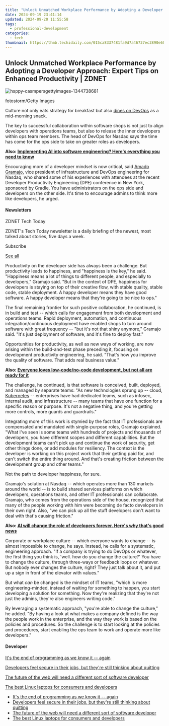 ```yaml
---
title: "Unlock Unmatched Workplace Performance by Adopting a Developer Approach: Expert Tips on Enhanced Productivity | ZDNET"
date: 2024-09-19 23:41:14
updated: 2024-09-20 11:55:58
tags:
  - professional-development
categories:
  - tech
thumbnail: https://thmb.techidaily.com/015ca8337481fa9d7a46737ec3890e681969035749527955b33fb723b973c5c1.jpg
---
```


## Unlock Unmatched Workplace Performance by Adopting a Developer Approach: Expert Tips on Enhanced Productivity | ZDNET

![hsppy-casmpersgettyimages-1344738681](https://www.zdnet.com/a/img/resize/9e21c92728e5dae1d47bd047d80f959eb4af268d/2023/10/12/2935dabc-c85e-457f-ab84-0d6746a2641a/hsppy-casmpersgettyimages-1344738681.jpg?auto=webp&width=1280)

fotostorm/Getty Images

Culture not only eats strategy for breakfast but also [dines on DevOps](https://www.zdnet.com/article/building-software-these-days-design-thinking-hybrid-team-and-of-course-devops/) as a mid-morning snack. 

The key to successful collaboration within software shops is not just to align developers with operations teams, but also to release the inner developers within ops team members. The head of DevOps for Nasdaq says the time has come for the ops side to take on greater roles as developers. 

**Also: [Implementing AI into software engineering? Here's everything you need to know](https://www.zdnet.com/article/implementing-ai-into-software-engineering-heres-everything-you-need-to-know/)**

Encouraging more of a developer mindset is now critical, said [Amado Gramajo](https://www.linkedin.com/in/amado/), vice president of infrastructure and DevOps engineering for Nasdaq, who shared some of his experiences with attendees at the recent Developer Productivity Engineering (DPE) conference in New York, sponsored by Gradle. You have administrators on the ops side and developers on the other side. It's time to encourage admins to think more like developers, he urged. 

#### Newsletters

ZDNET Tech Today

ZDNET's Tech Today newsletter is a daily briefing of the newest, most talked about stories, five days a week.

 Subscribe

[See all](https://www.zdnet.com/newsletters/)

Productivity on the developer side has always been a challenge. But productivity leads to happiness, and "happiness is the key," he said. "Happiness means a lot of things to different people, and especially to developers," Gramajo said. "But in the context of DPE, happiness for developers is staying on top of their creative flow, with stable quality, stable code, stable deployment. A happy developer means they have good software. A happy developer means that they're going to be nice to ops."

The final remaining frontier for such positive collaboration, he continued, is in build and test -- which calls for engagement from both development and operations teams. Rapid deployment, automation, and continuous integration/continuous deployment have enabled shops to turn around software with great frequency -- "but it's not that shiny anymore," Gramajo said. "It's just deployment of software, and it's fine to deploy fast."

Opportunities for productivity, as well as new ways of working, are now arising within the build-and-test phase preceding it, focusing on development productivity engineering, he said. "That's how you improve the quality of software. That adds real business value."

**Also: [Everyone loves low-code/no-code development, but not all are ready for it](https://www.zdnet.com/article/everyone-loves-low-code-development-but-not-all-are-ready-for-it/)**

The challenge, he continued, is that software is conceived, built, deployed, and managed by separate teams: "As new technologies sprung up -- cloud, [Kubernetes](https://www.zdnet.com/article/what-is-kubernetes-everything-your-business-needs-to-know/) \-- enterprises have had dedicated teams, such as infosec, internal audit, and infrastructure -- many teams that have one function for a specific reason or purpose. It's not a negative thing, and you're getting more controls, more guards and guardrails."

Integrating more of this work is stymied by the fact that IT professionals are compensated and mandated with single-purpose roles, Gramajo explained. "What I've seen is some teams with hundreds of projects and thousands of developers, you have different scopes and different capabilities. But the development teams can't pick up and continue the work of security, get other things done, or add modules for resiliency. The context is the developer is working on this project work that their getting paid for, and can't switch the entire thing around. And that's creating friction between the development group and other teams."

Not the path to developer happiness, for sure. 

Gramajo's solution at Nasdaq -- which operates more than 130 markets around the world -- is to build shared services platforms on which developers, operations teams, and other IT professionals can collaborate. Gramajo, who comes from the operations side of the house, recognized that many of the people working with him were becoming de facto developers in their own right. Also, "we can pick up all the stuff developers don't want to deal with that's causing friction." 

**Also: [AI will change the role of developers forever. Here's why that's good news](https://www.zdnet.com/article/ai-will-change-the-role-of-developers-forever-heres-why-thats-good-news/)**

Corporate or workplace culture -- which everyone wants to change -- is almost impossible to change, he says. Instead, he calls for a systematic, engineering approach. "If a company is trying to do DevOps or whatever, the first thing you think is, 'well. how do you change the culture?' You have to change the culture, through three-ways or feedback loops or whatever. But nobody ever changes the culture, right? They just talk about it, and put up a sign in front of the elevator with values."

But what _can_ be changed is the mindset of IT teams, "which is more engineering-minded, instead of waiting for something to happen, you start developing a solution for something. Now they're realizing that they're not just the admins, they're also engineers writing code."

By leveraging a systematic approach, "you're able to change the culture," he added. "By having a look at what makes a company defined is the way the people work in the enterprise, and the way they work is based on the policies and procedures. So the challenge is to start looking at the policies and procedures, start enabling the ops team to work and operate more like developers."

#### Developer

[It's the end of programming as we know it -- again](https://www.zdnet.com/article/its-the-end-of-programming-as-we-know-it-again/ "It's the end of programming as we know it -- again")

[Developers feel secure in their jobs, but they're still thinking about quitting](https://www.zdnet.com/article/developers-feel-secure-in-their-jobs-but-theyre-still-thinking-about-quitting/ "Developers feel secure in their jobs, but they're still thinking about quitting")

[The future of the web will need a different sort of software developer](https://www.zdnet.com/article/the-future-of-the-web-will-need-a-different-sort-of-software-developer/ "The future of the web will need a different sort of software developer")

[The best Linux laptops for consumers and developers](https://www.zdnet.com/article/best-linux-laptop/ "The best Linux laptops for consumers and developers")

* [It's the end of programming as we know it -- again](https://www.zdnet.com/article/its-the-end-of-programming-as-we-know-it-again/ "It's the end of programming as we know it -- again")
* [Developers feel secure in their jobs, but they're still thinking about quitting](https://www.zdnet.com/article/developers-feel-secure-in-their-jobs-but-theyre-still-thinking-about-quitting/ "Developers feel secure in their jobs, but they're still thinking about quitting")
* [The future of the web will need a different sort of software developer](https://www.zdnet.com/article/the-future-of-the-web-will-need-a-different-sort-of-software-developer/ "The future of the web will need a different sort of software developer")
* [The best Linux laptops for consumers and developers](https://www.zdnet.com/article/best-linux-laptop/ "The best Linux laptops for consumers and developers")

<ins class="adsbygoogle"
     style="display:block"
     data-ad-format="autorelaxed"
     data-ad-client="ca-pub-7571918770474297"
     data-ad-slot="1223367746"></ins>



<ins class="adsbygoogle"
     style="display:block"
     data-ad-client="ca-pub-7571918770474297"
     data-ad-slot="8358498916"
     data-ad-format="auto"
     data-full-width-responsive="true"></ins>
